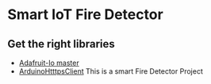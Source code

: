 # Smart IoT Fire Detector
## Get the right libraries 
- [Adafruit-Io master][def]
- [ArduinoHtttpsClient][def2]
 This is a smart Fire Detector Project


[def]: https://github.com/AronAyub/Smart-IoT-Fire-Detector/blob/main/Adafruit_IO_Arduino-master.zip
[def2]: https://github.com/arduino-libraries/ArduinoHttpClient
